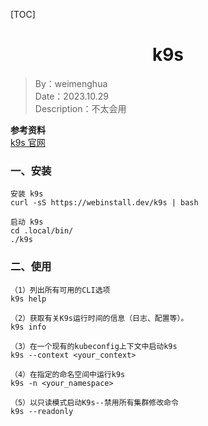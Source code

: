 [TOC]

<h1 align="center">k9s</h1>

> By：weimenghua  
> Date：2023.10.29  
> Description：不太会用  

**参考资料**  
[k9s 官网](https://k9scli.io/)



### 一、安装
```
安装 k9s
curl -sS https://webinstall.dev/k9s | bash

启动 k9s
cd .local/bin/
./k9s
```



### 二、使用
```
（1）列出所有可用的CLI选项
k9s help

（2）获取有关K9s运行时间的信息（日志、配置等）。
k9s info

（3）在一个现有的kubeconfig上下文中启动k9s
k9s --context <your_context>

（4）在指定的命名空间中运行k9s
k9s -n <your_namespace>

（5）以只读模式启动K9s--禁用所有集群修改命令
k9s --readonly
```